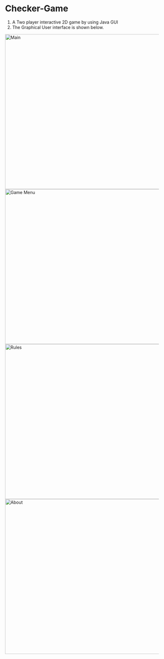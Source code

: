 # Checker-Game

1. A Two player interactive 2D game by using Java GUI
2. The Graphical User interface is shown below. 

<img width="506" alt="Main" src="https://user-images.githubusercontent.com/110570898/218300655-59a6e947-b171-47f1-a1cb-b1dd8c5f71b8.png">
<img width="506" alt="Game Menu" src="https://user-images.githubusercontent.com/110570898/218300657-52ffed12-4015-4ba9-814f-1361c262bafa.png">
<img width="506" alt="Rules" src="https://user-images.githubusercontent.com/110570898/218300658-962390d9-834e-4671-9313-88dac5bb17cd.png">
<img width="506" alt="About" src="https://user-images.githubusercontent.com/110570898/218300659-5174aaf5-602c-4744-939a-25350aef0d30.png">

